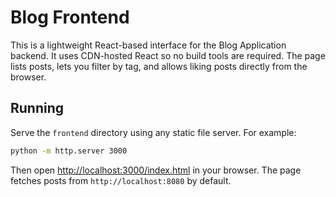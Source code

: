 # Blog Frontend


This is a lightweight React-based interface for the Blog Application backend. It uses CDN-hosted React so no build tools are required. The page lists posts, lets you filter by tag, and allows liking posts directly from the browser.


## Running

Serve the `frontend` directory using any static file server. For example:

```sh
python -m http.server 3000
```

Then open [http://localhost:3000/index.html](http://localhost:3000/index.html) in your browser. The page fetches posts from `http://localhost:8080` by default.
